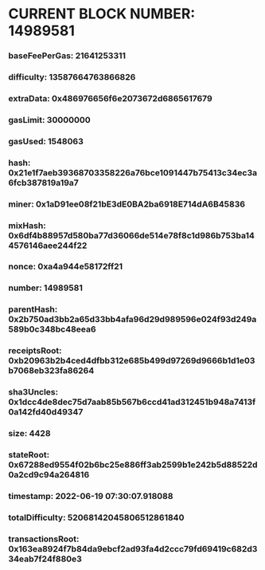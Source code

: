 # CURRENT BLOCK NUMBER: 14989581

### baseFeePerGas: 21641253311
### difficulty: 13587664763866826
### extraData: 0x486976656f6e2073672d6865617679
### gasLimit: 30000000
### gasUsed: 1548063
### hash: 0x21e1f7aeb39368703358226a76bce1091447b75413c34ec3a6fcb387819a19a7
### miner: 0x1aD91ee08f21bE3dE0BA2ba6918E714dA6B45836
### mixHash: 0x6df4b88957d580ba77d36066de514e78f8c1d986b753ba144576146aee244f22
### nonce: 0xa4a944e58172ff21
### number: 14989581
### parentHash: 0x2b750ad3bb2a65d33bb4afa96d29d989596e024f93d249a589b0c348bc48eea6
### receiptsRoot: 0xb20963b2b4ced4dfbb312e685b499d97269d9666b1d1e03b7068eb323fa86264
### sha3Uncles: 0x1dcc4de8dec75d7aab85b567b6ccd41ad312451b948a7413f0a142fd40d49347
### size: 4428
### stateRoot: 0x67288ed9554f02b6bc25e886ff3ab2599b1e242b5d88522d0a2cd9c94a264816
### timestamp: 2022-06-19 07:30:07.918088
### totalDifficulty: 52068142045806512861840
### transactionsRoot: 0x163ea8924f7b84da9ebcf2ad93fa4d2ccc79fd69419c682d334eab7f24f880e3
